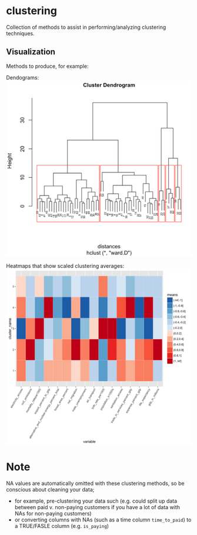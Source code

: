 # clustering
Collection of methods to assist in performing/analyzing clustering techniques.

## Visualization

Methods to produce, for example:

Dendograms:
![Dendograms](../readme/dendogram.png)

Heatmaps that show scaled clustering averages:
![Heatmaps](../readme/kmeans_5_clusters.png)

# Note
NA values are automatically omitted with these clustering methods, so be conscious about cleaning your data;
- for example, pre-clustering your data such (e.g. could split up data between paid v. non-paying customers if you have a lot of data with NAs for non-paying customers)
- or converting columns with NAs (such as a time column `time_to_paid`) to a TRUE/FASLE column (e.g. `is_paying`)
